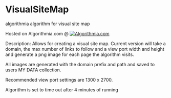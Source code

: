 # VisualSiteMap
algorithmia algorithm for visual site map


Hosted on Algorithmia.com @ 
[![Algorithmia.com](https://algorithmia.com/algorithms/diego/VisualSiteMap/badge)](https://algorithmia.com/algorithms/diego/VisualSiteMap)



Description:
Allows for creating a visual site map. Current version will take a domain, the max number of links to follow and a view port width and height and generate a png image for each page the algorithm visits. 

All images are generated with the domain prefix and path and saved to users MY DATA collection.

Recommended  view port settings are 1300 x 2700.

Algorithm is set to time out after 4 minutes of running
